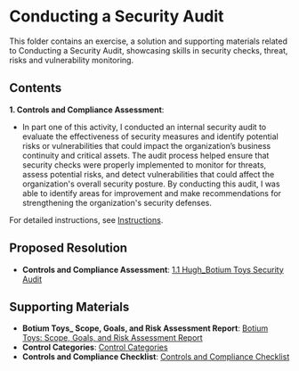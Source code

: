 # Conducting a Security Audit

This folder contains an exercise, a solution and supporting materials related to Conducting a Security Audit, showcasing skills in security checks, threat, risks and vulnerability monitoring.

## Contents
**1. Controls and Compliance Assessment**: 
* In part one of this activity, I conducted an internal security audit to evaluate the effectiveness of security measures and identify potential risks or vulnerabilities that could impact the organization’s business continuity and critical assets. The audit process helped ensure that security checks were properly implemented to monitor for threats, assess potential risks, and detect vulnerabilities that could affect the organization's overall security posture. By conducting this audit, I was able to identify areas for improvement and make recommendations for strengthening the organization's security defenses.

For detailed instructions, see [Instructions](Instructions.md).

## Proposed Resolution
- **Controls and Compliance Assessment**: [1.1 Hugh_Botium Toys Security Audit](https://github.com/Hugh-Kumbi/Cybersecurity-Portfolio/blob/main/I.%20Security%20Controls%20and%20Compliance%20Evaluation/1.1%20Hugh_Botium%20Toys%20Security%20Audit.md)

## Supporting Materials
- **Botium Toys_ Scope, Goals, and Risk Assessment Report**: [Botium Toys: Scope, Goals, and Risk Assessment Report](https://github.com/Hugh-Kumbi/Cybersecurity-Portfolio/blob/main/I.%20Security%20Controls%20and%20Compliance%20Evaluation/Botium%20Toys%3A%20Scope%2C%20Goals%2C%20and%20Risk%20Assessment%20Report.md)
- **Control Categories**: [Control Categories](https://github.com/Hugh-Kumbi/Cybersecurity-Portfolio/blob/main/I.%20Security%20Controls%20and%20Compliance%20Evaluation/Control%20Categories.md)
- **Controls and Compliance Checklist**: [Controls and Compliance Checklist](https://github.com/Hugh-Kumbi/Cybersecurity-Portfolio/blob/main/I.%20Security%20Controls%20and%20Compliance%20Evaluation/Controls%20and%20Compliance%20Checklist.md)

